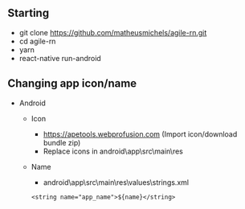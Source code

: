 ## Starting

- git clone https://github.com/matheusmichels/agile-rn.git
- cd agile-rn
- yarn
- react-native run-android

## Changing app icon/name

- Android

  - Icon
    - https://apetools.webprofusion.com (Import icon/download bundle zip)
    - Replace icons in android\app\src\main\res
  - Name

    - android\app\src\main\res\values\strings.xml

    `<string name="app_name">${name}</string>`
